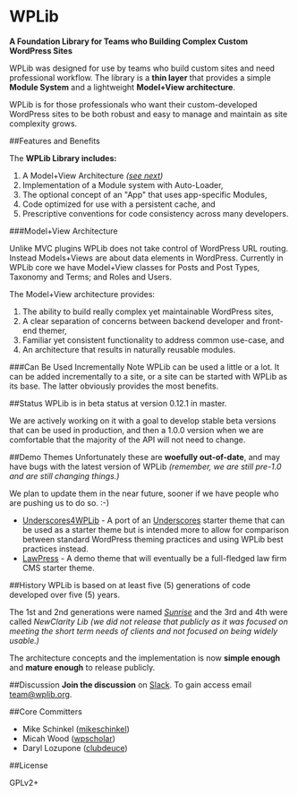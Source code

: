 # WPLib
**A Foundation Library for Teams who Building Complex Custom WordPress Sites**

WPLib was designed for use by teams who build custom sites and need professional workflow. The library is a **thin layer** that provides a simple **Module System** and a lightweight **Model+View architecture**.

WPLib is for those professionals who want their custom-developed WordPress sites to be both robust and easy to manage and maintain as site complexity grows.

##Features and Benefits

The **WPLib Library includes:**

1. A Model+View Architecture _([_see next_](#modelview-architecture))_
2. Implementation of a Module system with Auto-Loader,
2. The optional concept of an "App" that uses app-specific Modules,
3. Code optimized for use with a persistent cache, and
4. Prescriptive conventions for code consistency across many developers.

###<span id="model-view-architecture" >Model+View Architecture</span>

Unlike MVC plugins WPLib does not take control of WordPress URL routing. Instead Models+Views are about data elements in WordPress. Currently in WPLib core we have Model+View classes for Posts and Post Types, Taxonomy and Terms; and Roles and Users.

The Model+View architecture provides:

1. The ability to build really complex yet maintainable WordPress sites,
3. A clear separation of concerns between backend developer and front-end themer,
2. Familiar yet consistent functionality to address common use-case, and
4. An architecture that results in naturally reusable modules.

###Can Be Used Incrementally
Note WPLib can be used a little or a lot. It can be added incrementally to a site, or a site can be started with WPLib as its base. The latter obviously provides the most benefits.


##Status
WPLib is in beta status at version 0.12.1 in master.

We are actively working on it with a goal to develop stable beta versions that can be used in production, and then a 1.0.0 version when we are comfortable that the majority of the API will not need to change.

##Demo Themes
Unfortunately these are **woefully out-of-date**, and may have bugs with the latest version of WPLib _(remember, we are still pre-1.0 and are still changing things.)_

We plan to update them in the near future, sooner if we have people who are pushing us to do so. :-)

- [Underscores4WPLib](https://github.com/wplib/underscores4wplib) - A port of an [Underscores](http://underscores.me) starter theme that can be used as a starter theme but is intended more to allow for comparison between standard WordPress theming practices and using WPLib best practices instead.
- [LawPress](https://github.com/wplib/lawpress) - A demo theme that will eventually be a full-fledged law firm CMS starter theme.

##History
WPLib is based on at least five (5) generations of code developed over five (5) years.

The 1st and 2nd generations were named [_Sunrise_](https://bitbucket.org/newclarity/sunrise-1) and the 3rd and 4th were called _NewClarity Lib (we did not release that publicly as it was focused on meeting the short term needs of clients and not focused on being widely usable.)_

The architecture concepts and the implementation is now **simple enough** and **mature enough** to release publicly.

##Discussion
**Join the discussion** on [Slack](https://wplib.slack.com).  To gain access email [team@wplib.org](mailto:team@wplib.org).

##Core Committers

- Mike Schinkel ([mikeschinkel](https://github.com/mikeschinkel))
- Micah Wood ([wpscholar](https://github.com/wpscholar))
- Daryl Lozupone ([clubdeuce](https://github.com/clubdeuce))

##License

GPLv2+
